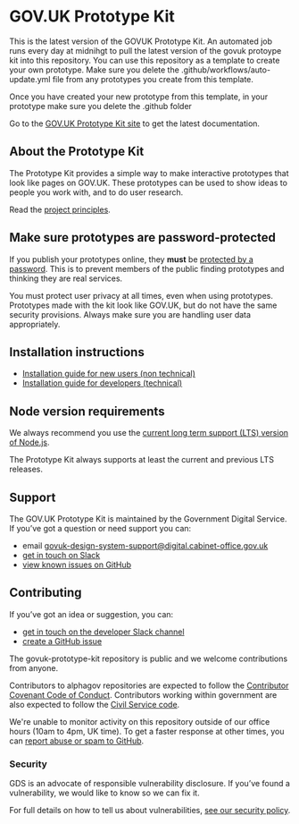 # GOV.UK Prototype Kit

This is the latest version of the GOVUK Prototype Kit. An automated job runs every day at midnihgt to pull the latest version of the govuk protoype kit into this repository. You can use this repository as a template to create your own prototype. Make sure you delete the .github/workflows/auto-update.yml file from any prototypes you create from this template.


Once you have created your new prototype from this template, in your prototype make sure you delete the .github folder

Go to the [GOV.UK Prototype Kit site](https://prototype-kit.service.gov.uk/docs) to get the latest documentation.

## About the Prototype Kit

The Prototype Kit provides a simple way to make interactive prototypes that look like pages on GOV.UK. These prototypes can be used to show ideas to people you work with, and to do user research.

Read the [project principles](https://prototype-kit.service.gov.uk/docs/principles).

## Make sure prototypes are password-protected

If you publish your prototypes online, they **must** be [protected by a password](https://prototype-kit.service.gov.uk/docs/publishing). This is to prevent members of the public finding prototypes and thinking they are real services.

You must protect user privacy at all times, even when using prototypes. Prototypes made with the kit look like GOV.UK, but do not have the same security provisions. Always make sure you are handling user data appropriately.

## Installation instructions

- [Installation guide for new users (non technical)](https://prototype-kit.service.gov.uk/docs/install/getting-started)
- [Installation guide for developers (technical)](https://prototype-kit.service.gov.uk/docs/install/getting-started-advanced)

## Node version requirements

We always recommend you use the [current long term support (LTS) version of Node.js](https://github.com/nodejs/release#release-schedule).

The Prototype Kit always supports at least the current and previous LTS releases.

## Support

The GOV.UK Prototype Kit is maintained by the Government Digital Service. If you’ve got a question or need support you can:

* email [govuk-design-system-support@digital.cabinet-office.gov.uk](mailto:govuk-design-system-support@digital.cabinet-office.gov.uk)
* [get in touch on Slack](https://ukgovernmentdigital.slack.com/app_redirect?channel=prototype-kit)
* [view known issues on GitHub](https://github.com/alphagov/govuk-prototype-kit/issues)

## Contributing

If you’ve got an idea or suggestion, you can:

* [get in touch on the developer Slack channel](https://ukgovernmentdigital.slack.com/app_redirect?channel=prototype-kit-dev)
* [create a GitHub issue](https://github.com/alphagov/govuk-prototype-kit/issues)

The govuk-prototype-kit repository is public and we welcome contributions from anyone.

Contributors to alphagov repositories are expected to follow the [Contributor Covenant Code of Conduct](https://github.com/alphagov/.github/blob/main/CODE_OF_CONDUCT.md#contributor-covenant-code-of-conduct). Contributors working within government are also expected to follow the [Civil Service code](https://www.gov.uk/government/publications/civil-service-code/the-civil-service-code).

We're unable to monitor activity on this repository outside of our office hours (10am to 4pm, UK time). To get a faster response at other times, you can [report abuse or spam to GitHub](https://docs.github.com/en/communities/maintaining-your-safety-on-github/reporting-abuse-or-spam).

### Security

GDS is an advocate of responsible vulnerability disclosure. If you’ve found a vulnerability, we would like to know so we can fix it.

For full details on how to tell us about vulnerabilities, [see our security policy](https://github.com/alphagov/govuk-prototype-kit/security/policy).
